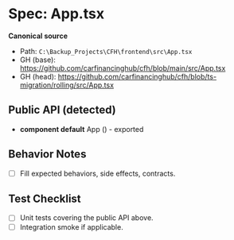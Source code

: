 ﻿# Spec: App.tsx

**Canonical source**

- Path: `C:\Backup_Projects\CFH\frontend\src\App.tsx`
- GH (base): https://github.com/carfinancinghub/cfh/blob/main/src/App.tsx
- GH (head): https://github.com/carfinancinghub/cfh/blob/ts-migration/rolling/src/App.tsx

## Public API (detected)

- **component default** App () - exported

## Behavior Notes
- [ ] Fill expected behaviors, side effects, contracts.

## Test Checklist
- [ ] Unit tests covering the public API above.
- [ ] Integration smoke if applicable.
